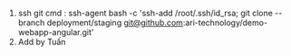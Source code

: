 1. ssh git cmd : ssh-agent bash -c 'ssh-add /root/.ssh/id_rsa; git clone --branch deployment/staging git@github.com:ari-technology/demo-webapp-angular.git'
2. Add by Tuấn